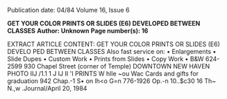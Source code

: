 Publication date: 04/84
Volume 16, Issue 6

**GET YOUR COLOR PRINTS OR SLIDES (E6) DEVELOPED BETWEEN CLASSES**
**Author: Unknown**
**Page number(s): 16**

EXTRACT ARTICLE CONTENT:
GET YOUR COLOR PRINTS 
OR SLIDES (E6) DEVELO PED 
BETWEEN CLASSES 
Also fast service on: 
• Enlargements 
• Slide Dupes 
• Custom Work 
• Prints from Slides 
• Copy Work 
• B&W 
624-2599 
930 Chapel Street 
(corner of Temple) 
DOWNTOWN NEW HAVEN 
PHOTO IIJ /1.1 1 J 
IJ II 'I 
PRINTS W hlle ~ou Wac 
Cards and gifts for graduation 
942 Chap.-1 S• 
on lh<o G=n 
776-1926 
Op.-n 10..$c30 
16 Th~ N.,w .Journal/April 20, 1984